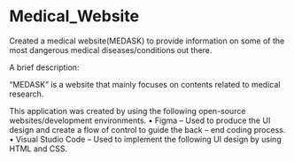 # Medical_Website

Created a medical website(MEDASK) to provide information on some of the most dangerous medical diseases/conditions out there.

A brief description:

“MEDASK” is a website that mainly focuses on contents related to 
medical research.

This application was created by using the following open-source 
websites/development environments.
• Figma – Used to produce the UI design and create a flow of control to 
guide the back – end coding process.
• Visual Studio Code – Used to implement the following UI design by 
using HTML and CSS. 
